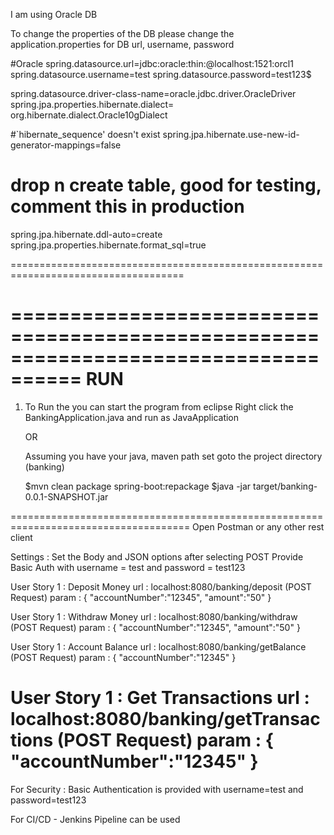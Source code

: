 I am using Oracle DB

To change the properties of the DB please change the application.properties for DB url, username, password <sample below>

#Oracle
spring.datasource.url=jdbc:oracle:thin:@localhost:1521:orcl1
spring.datasource.username=test
spring.datasource.password=test123$

spring.datasource.driver-class-name=oracle.jdbc.driver.OracleDriver
spring.jpa.properties.hibernate.dialect= org.hibernate.dialect.Oracle10gDialect

#`hibernate_sequence' doesn't exist
spring.jpa.hibernate.use-new-id-generator-mappings=false

# drop n create table, good for testing, comment this in production
spring.jpa.hibernate.ddl-auto=create
spring.jpa.properties.hibernate.format_sql=true

====================================================================================

====================================================================================
RUN
====

1) To Run the you can start the program from eclipse
   Right click the BankingApplication.java and run as JavaApplication
   
   OR
   
   Assuming you have your java, maven path set goto the project directory (banking)
   
   $mvn clean package spring-boot:repackage 
   $java -jar target/banking-0.0.1-SNAPSHOT.jar
   
=====================================================================================
Open Postman or any other rest client

Settings : Set the Body and JSON options after selecting POST 
           Provide Basic Auth with username = test and password = test123

User Story 1 : Deposit Money
url : localhost:8080/banking/deposit (POST Request)
param : {
			"accountNumber":"12345",
			"amount":"50"
			}
			
			
User Story 1 : Withdraw Money
url : localhost:8080/banking/withdraw (POST Request)
param : {
			"accountNumber":"12345",
			"amount":"50"
		}
		
User Story 1 : Account Balance
url : localhost:8080/banking/getBalance (POST Request)
param : {
			"accountNumber":"12345"
		}
		
User Story 1 : Get Transactions
url : localhost:8080/banking/getTransactions (POST Request)
param : {
			"accountNumber":"12345"
		}
============================================================================================
For Security : Basic Authentication is provided with username=test and password=test123

For CI/CD - Jenkins Pipeline can be used